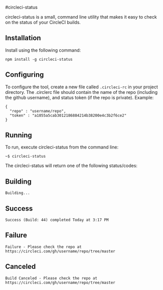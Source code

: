 #circleci-status

circleci-status is a small, command line utility that makes it easy to check on the status of your CircleCI builds.

## Installation

Install using the following command:

```npm install -g circleci-status```
 
## Configuring

To configure the tool, create a new file called ```.circleci-rc``` in your project directory. The .circlerc file should contain the name of the repo (including the github username), and status token (if the repo is private). Example:

```
{
  "repo" : "username/repo",
  "token" : "a1055a5cab3012186884214b38200e4c3b2f6ce2"
}
```

## Running

To run, execute circleci-status from the command line:

```
~$ circleci-status
```

The circleci-status will return one of the following status/codes:

## Building

```Building...```

## Success

```Success (Build: 44) completed Today at 3:17 PM```

## Failure

```Failure - Please check the repo at https://circleci.com/gh/username/repo/tree/master```

## Canceled

```Build Canceled - Please check the repo at https://circleci.com/gh/username/repo/tree/master```


